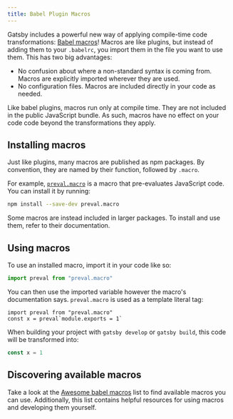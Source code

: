 ```yaml
---
title: Babel Plugin Macros
---
```


Gatsby includes a powerful new way of applying compile-time code
transformations:
[Babel macros](https://github.com/kentcdodds/babel-plugin-macros)! Macros are
like plugins, but instead of adding them to your `.babelrc`, you import them in
the file you want to use them. This has two big advantages:

- No confusion about where a non-standard syntax is coming from. Macros are
  explicitly imported wherever they are used.
- No configuration files. Macros are included directly in your code as needed.

Like babel plugins, macros run only at compile time. They are not included in
the public JavaScript bundle. As such, macros have no effect on your code code
beyond the transformations they apply.

## Installing macros

Just like plugins, many macros are published as npm packages. By convention,
they are named by their function, followed by `.macro`.

For example, [`preval.macro`](https://www.npmjs.com/package/preval.macro) is a
macro that pre-evaluates JavaScript code. You can install it by running:

```bash
npm install --save-dev preval.macro
```

Some macros are instead included in larger packages. To install and use them,
refer to their documentation.

## Using macros

To use an installed macro, import it in your code like so:

```javascript
import preval from "preval.macro"
```

You can then use the imported variable however the macro's documentation says.
`preval.macro` is used as a template literal tag:

```javascript{2}
import preval from "preval.macro"
const x = preval`module.exports = 1`
```

When building your project with `gatsby develop` or `gatsby build`, this code
will be transformed into:

```javascript
const x = 1
```

## Discovering available macros

Take a look at the
[Awesome babel macros](https://github.com/jgierer12/awesome-babel-macros)
list to find available macros you can use. Additionally, this list contains
helpful resources for using macros and developing them yourself.
